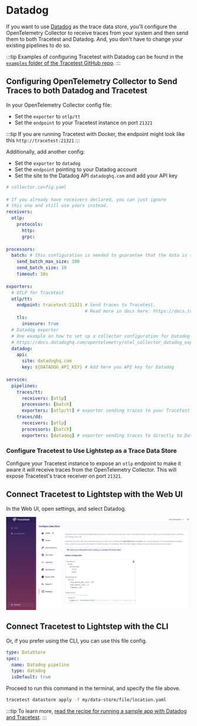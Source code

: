# Datadog

If you want to use [Datadog](https://www.datadoghq.com/) as the trace data store, you'll configure the OpenTelemetry Collector to receive traces from your system and then send them to both Tracetest and Datadog. And, you don't have to change your existing pipelines to do so.

:::tip
Examples of configuring Tracetest with Datadog can be found in the [`examples` folder of the Tracetest GitHub repo](https://github.com/kubeshop/tracetest/tree/main/examples). 
:::

## Configuring OpenTelemetry Collector to Send Traces to both Datadog and Tracetest

In your OpenTelemetry Collector config file:

- Set the `exporter` to `otlp/tt`
- Set the `endpoint` to your Tracetest instance on port `21321`

:::tip
If you are running Tracetest with Docker, the endpoint might look like this `http://tracetest:21321`
:::

Additionally, add another config:

- Set the `exporter` to `datadog`
- Set the `endpoint` pointing to your Datadog account
- Set the site to the Datadog API `datadoghq.com` and add your API key

```yaml
# collector.config.yaml

# If you already have receivers declared, you can just ignore
# this one and still use yours instead.
receivers:
  otlp:
    protocols:
      http:
      grpc:

processors:
  batch: # this configuration is needed to guarantee that the data is sent correctly to Datadog
    send_batch_max_size: 100
    send_batch_size: 10
    timeout: 10s

exporters:
  # OTLP for Tracetest
  otlp/tt:
    endpoint: tracetest:21321 # Send traces to Tracetest.
                              # Read more in docs here: https://docs.tracetest.io/configuration/connecting-to-data-stores/opentelemetry-collector
    tls:
      insecure: true
  # Datadog exporter
  # One example on how to set up a collector configuration for Datadog can be seen here:
  # https://docs.datadoghq.com/opentelemetry/otel_collector_datadog_exporter/?tab=onahost
  datadog:
    api:
      site: datadoghq.com
      key: ${DATADOG_API_KEY} # Add here you API key for Datadog

service:
  pipelines:
    traces/tt:
      receivers: [otlp]
      processors: [batch]
      exporters: [otlp/tt] # exporter sending traces to your Tracetest instance
    traces/dd:
      receivers: [otlp]
      processors: [batch]
      exporters: [datadog] # exporter sending traces to directly to Datadog
```

### Configure Tracetest to Use Lightstep as a Trace Data Store

Configure your Tracetest instance to expose an `otlp` endpoint to make it aware it will receive traces from the OpenTelemetry Collector. This will expose Tracetest's trace receiver on port `21321`.

## Connect Tracetest to Lightstep with the Web UI

In the Web UI, open settings, and select Datadog.

![](../img/configure-datadog.png)

## Connect Tracetest to Lightstep with the CLI

Or, if you prefer using the CLI, you can use this file config.

```yaml
type: DataStore
spec:
  name: Datadog pipeline
  type: datadog
  isDefault: true
```

Proceed to run this command in the terminal, and specify the file above.

```bash
tracetest datastore apply -f my/data-store/file/location.yaml
```
:::tip
To learn more, [read the recipe for running a sample app with Datadog and Tracetest](../../examples-tutorials/recipes/running-tracetest-with-datadog.md).
:::
